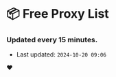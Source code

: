 # :package: Free Proxy List
### Updated every 15 minutes.

- Last updated: `2024-10-20 09:06`

:heart:

